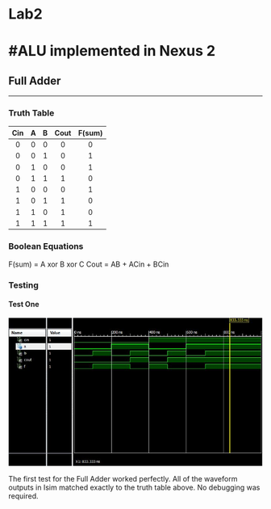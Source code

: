 Lab2
====
#ALU implemented in Nexus 2
============================

## Full Adder
--------------

### Truth Table
|Cin     |A       |B       |Cout    |F(sum)  |
|:------:|:------:|:------:|:------:|:------:|
|0       |0       |0       |0       |0       |
|0       |0       |1       |0       |1       |
|0       |1       |0       |0       |1       |
|0       |1       |1       |1       |0       |
|1       |0       |0       |0       |1       |
|1       |0       |1       |1       |0       |
|1       |1       |0       |1       |0       |
|1       |1       |1       |1       |1       |

### Boolean Equations
F(sum) = A xor B xor C
Cout = AB + ACin + BCin

### Testing
#### Test One
![alt text](https://github.com/alexsisco714/Lab2/blob/master/test1.JPG "First Test")

The first test for the Full Adder worked perfectly. All of the waveform outputs in Isim  matched exactly to the 
truth table above. No debugging was required.


